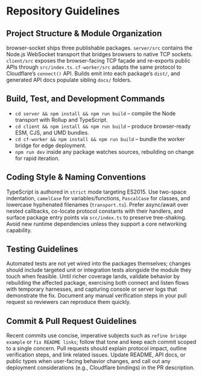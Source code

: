 # Repository Guidelines

## Project Structure & Module Organization
browser-socket ships three publishable packages. `server/src` contains the Node.js WebSocket transport that bridges browsers to native TCP sockets. `client/src` exposes the browser-facing TCP façade and re-exports public APIs through `src/index.ts`. `cf-worker/src` adapts the same protocol to Cloudflare’s `connect()` API. Builds emit into each package’s `dist/`, and generated API docs populate sibling `docs/` folders.

## Build, Test, and Development Commands
- `cd server && npm install && npm run build` – compile the Node transport with Rollup and TypeScript.
- `cd client && npm install && npm run build` – produce browser-ready ESM, CJS, and UMD bundles.
- `cd cf-worker && npm install && npm run build` – bundle the worker bridge for edge deployment.
- `npm run dev` inside any package watches sources, rebuilding on change for rapid iteration.

## Coding Style & Naming Conventions
TypeScript is authored in `strict` mode targeting ES2015. Use two-space indentation, `camelCase` for variables/functions, `PascalCase` for classes, and lowercase hyphenated filenames (`transport.ts`). Prefer async/await over nested callbacks, co-locate protocol constants with their handlers, and surface package entry points via `src/index.ts` to preserve tree-shaking. Avoid new runtime dependencies unless they support a core networking capability.

## Testing Guidelines
Automated tests are not yet wired into the packages themselves; changes should include targeted unit or integration tests alongside the module they touch when feasible. Until richer coverage lands, validate behavior by rebuilding the affected package, exercising both connect and listen flows with temporary harnesses, and capturing console or server logs that demonstrate the fix. Document any manual verification steps in your pull request so reviewers can reproduce them quickly.

## Commit & Pull Request Guidelines
Recent commits use concise, imperative subjects such as `refine bridge example` or `fix README links`; follow that tone and keep each commit scoped to a single concern. Pull requests should explain protocol impact, outline verification steps, and link related issues. Update README, API docs, or public types when user-facing behavior changes, and call out any deployment considerations (e.g., Cloudflare bindings) in the PR description.
